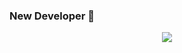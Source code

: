 ### New Developer 👋
<p align="center">
  <a href="https://skillicons.dev">
    <img src="https://skillicons.dev/icons?i=git,php,bash,postgres,vscode,html,js,css,github&theme=light " />
  </a>
</p>
<!--
**AndresSantanaDev/AndresSantanaDev** is a ✨ _special_ ✨ repository because its `README.md` (this file) appears on your GitHub profile.


-->
